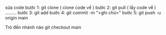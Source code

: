 sửa code
bước 1: git clone ( clone code về )
bước 2: git pull ( lấy code về )
.........
bước 3: git add 
bước 4: git commit -m "<ghi chú>" 
bước 5: git push -u origin main

Trỏ đến nhánh nào 
git checkout main 
